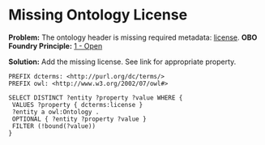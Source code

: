 # Missing Ontology License

**Problem:** The ontology header is missing required metadata: [license](http://dublincore.org/documents/dcmi-terms/#terms-license).
**OBO Foundry Principle:** [1 - Open](http://obofoundry.org/principles/fp-001-open.html)

**Solution:** Add the missing license. See link for appropriate property.

```sparql
PREFIX dcterms: <http://purl.org/dc/terms/>
PREFIX owl: <http://www.w3.org/2002/07/owl#>

SELECT DISTINCT ?entity ?property ?value WHERE {
 VALUES ?property { dcterms:license }
 ?entity a owl:Ontology .
 OPTIONAL { ?entity ?property ?value }
 FILTER (!bound(?value))
}
```
